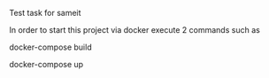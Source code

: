 Test task for sameit

In order to start this project via docker execute 2 commands such as

docker-compose build

docker-compose up